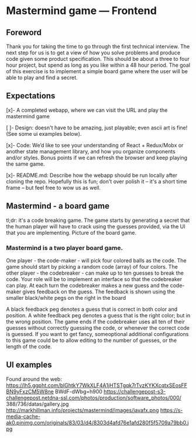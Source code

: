 # Mastermind game — Frontend
## Foreword
Thank you for taking the time to go through the first technical interview. The next step for us is to get a view of how you solve problems and produce code given some product specification. This should be about a three to four hour project, but spend as long as you like within a 48 hour period.
The goal of this exercise is to implement a simple board game where the user will be able to play and find a secret.
## Expectations
[x]- A completed webapp, where we can visit the URL and play the mastermind game

[ ]- Design​: doesn't have to be amazing, just playable; even ascii art is fine! (See some ui
examples below).

[x]- Code​: We’d like to see your understanding of React + Redux/Mobx or another state
management library, and how you organize components and/or styles. Bonus points if
we can refresh the browser and keep playing the same game.

[x]- README.md​: Describe how the webapp should be run locally after cloning the repo.
Hopefully this is fun; don't over polish it – it's a short time frame – but feel free to wow us as well.

## Mastermind - a board game
tl;dr:​ it's a code breaking game. The game starts by generating a secret that the human player will have to crack using the guesses provided, via the UI that you are implementing.
Picture of the board game.

### Mastermind is a two player board game.
One player - the code-maker - will pick four colored balls as the code. The game should start by picking a random code (array) of four colors.
The other player - the codebreaker - can make up to ten guesses to break the code. Your role will be to implement an interface so that the codebreaker can play.
At each turn the codebreaker makes a new guess and the code-maker gives feedback on the guess. The feedback is shown using the smaller black/white pegs on the right in the board

A black feedback peg denotes a guess that is correct in both color and position.
A white feedback peg denotes a guess that is the right color; but in the wrong position.
The game ends if the codebreaker uses all ten of their guesses without correctly guessing the code, or whenever the correct code is guessed. If you want to get fancy, some ​optional additional configurations to this game could be to allow editing to the number of guesses, or the length of the code.
## UI examples
Found around the web:
https://lh5.ggpht.com/blGhtkY7WkXLF4A1jHTSTgqk7rTvzKYKXcqtxSEosFFBN9yFxzCM5W8ne BWdF-dWbg=h900 https://challengepost-s3-challengepost.netdna-ssl.com/photos/production/software_photos/000/ 388/736/datas/gallery.jpg
http://markhillman.info/projects/mastermind/images/javafx.png https://s-media-cache-ak0.pinimg.com/originals/83/03/d4/8303d4afd76e1afd280f5f5709a79bb0.jpg
